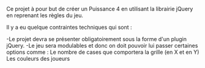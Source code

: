Ce projet à pour but de créer un Puissance 4 en utilisant la librairie jQuery en reprenant les règles du jeu.

Il y a eu quelque contraintes techniques qui sont : 

-Le projet devra se présenter obligatoirement sous la forme d'un plugin jQuery.
-Le jeu sera modulables et donc on doit pouvoir lui passer certaines options comme :
  Le nombre de cases que comportera la grille (en X et en Y)
  Les couleurs des joueurs
